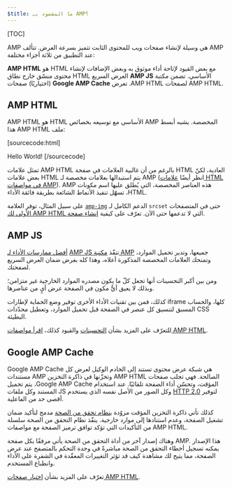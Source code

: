```yaml
---
$title: ما المقصود بـ AMP؟
---
```

[TOC]

<amp-youtube
    data-videoid="lBTCB7yLs8Y"
    layout="responsive"
    width="480" height="270">
</amp-youtube>

AMP هي وسيلة لإنشاء صفحات ويب للمحتوى الثابت تتميز بسرعة العرض.
تتألف AMP عند التطبيق من ثلاثة أجزاء مختلفة:

**<span dir="ltr" class="nowrap">AMP HTML</span>** هو HTML مع بعض القيود لإتاحة أداء موثوق به
وبعض الإضافات لإنشاء محتوى منسّق خارج نطاق HTML الأساسي.
تضمن مكتبة **<span dir="ltr" class="nowrap">AMP JS</span>** العرض السريع لصفحات <span dir="ltr" class="nowrap">AMP HTML</span>.
تعرض **<span dir="ltr" class="nowrap">Google AMP Cache</span>** (اختياريًا) صفحات <span dir="ltr" class="nowrap">AMP HTML</span>.

## <span dir="ltr" class="nowrap">AMP HTML</span>

<span dir="ltr" class="nowrap">AMP HTML</span> هو HTML الأساسي مع توسيعه بخصائص AMP المخصصة.
يشبه أبسط ملف <span dir="ltr" class="nowrap">AMP HTML</span> هذا:

[sourcecode:html]
<!doctype html>
<html ⚡>
 <head>
   <meta charset="utf-8">
   <link rel="canonical" href="hello-world.html">
   <meta name="viewport" content="width=device-width,minimum-scale=1,initial-scale=1">
   <style amp-boilerplate>body{-webkit-animation:-amp-start 8s steps(1,end) 0s 1 normal both;-moz-animation:-amp-start 8s steps(1,end) 0s 1 normal both;-ms-animation:-amp-start 8s steps(1,end) 0s 1 normal both;animation:-amp-start 8s steps(1,end) 0s 1 normal both}@-webkit-keyframes -amp-start{from{visibility:hidden}to{visibility:visible}}@-moz-keyframes -amp-start{from{visibility:hidden}to{visibility:visible}}@-ms-keyframes -amp-start{from{visibility:hidden}to{visibility:visible}}@-o-keyframes -amp-start{from{visibility:hidden}to{visibility:visible}}@keyframes -amp-start{from{visibility:hidden}to{visibility:visible}}</style><noscript><style amp-boilerplate>body{-webkit-animation:none;-moz-animation:none;-ms-animation:none;animation:none}</style></noscript>
   <script async src="https://cdn.ampproject.org/v0.js"></script>
 </head>
 <body>Hello World!</body>
</html>
[/sourcecode]

بالرغم من أن غالبية العلامات في صفحة <span dir="ltr" class="nowrap">AMP HTML</span> تمثل علامات HTML العادية،
لكنّ بعض علامات HTML يتم استبدالها بعلامات مخصصة لـ AMP (انظر أيضًا
[علامات HTML في مواصفات AMP](https://github.com/ampproject/amphtml/blob/master/spec/amp-html-format.md)).
هذه العناصر المخصصة، التي يُطلق عليها اسم مكونات <span dir="ltr" class="nowrap">AMP HTML</span>،
تسهّل تنفيذ الأنماط الشائعة بطريقة فائقة الأداء.

على سبيل المثال، توفر العلامة [`amp-img`](/docs/reference/amp-img.html)
الدعم الكامل لـ `srcset` حتى في المتصفحات التي لا تدعمها حتى الآن.
تعرّف على كيفية [إنشاء صفحة <span dir="ltr" class="nowrap">AMP HTML</span> الأولى لك](/docs/get_started/create.html).

## <span dir="ltr" class="nowrap">AMP JS</span>

تنفّذ [مكتبة <span dir="ltr" class="nowrap">AMP JS</span>](https://github.com/ampproject/amphtml/tree/master/src)
[أفضل ممارسات الأداء لـ AMP](/docs/get_started/technical_overview.html) جميعها،
وتدير تحميل الموارد، وتمنحك العلامات المخصصة المذكورة أعلاه،
وهذا كله بغرض ضمان العرض السريع لصفحتك.

ومن بين أكبر التحسينات أنها تجعل كلّ ما يكون مصدره الموارد الخارجية غير متزامن؛ وبذلك لا يعيق أيُّ مكون في الصفحة عرض أيٍ من عناصرها.

كذلك، فمن بين تقنيات الأداء الأخرى توفير وضع الحماية لإطارات iframe كلها، والحساب المسبق لتنسيق كل عنصر في الصفحة قبل تحميل الموارد، وتعطيل محدّدات CSS البطيئة.

للتعرّف على المزيد بشأن [التحسينات](/docs/get_started/technical_overview.html) والقيود كذلك، [اقرأ مواصفات <span dir="ltr" class="nowrap">AMP HTML</span>](https://github.com/ampproject/amphtml/blob/master/spec/amp-html-format.md).

## <span dir="ltr" class="nowrap">Google AMP Cache</span>

<span dir="ltr" class="nowrap">Google AMP Cache</span> هي شبكة عرض محتوى تستند إلى الخادم الوكيل
لعرض كل مستندات AMP الصالحة.
فهي تجلب صفحات <span dir="ltr" class="nowrap">AMP HTML</span> وتخزّنها في ذاكرة التخزين المؤقت، وتحسّن أداء الصفحة تلقائيًا.
عند استخدام <span dir="ltr" class="nowrap">Google AMP Cache</span>، يتم تحميل المستند وكل ملفات JS وكل الصور
من الأصل نفسه الذي يستخدم
[HTTP 2.0](https://http2.github.io/) لتوفير أقصى حد من الفاعلية.

كذلك تأتي ذاكرة التخزين المؤقت مزوّدة
[بنظام تحقق من الصحة](https://github.com/ampproject/amphtml/tree/master/validator)
مدمج لتأكيد ضمان تشغيل الصفحة،
وعدم استنادها إلى موارد خارجية.
ينفّذ نظام التحقق من الصحة سلسلة من التأكيدات
التي تؤكد توافق ترميز الصفحة مع مواصفات <span dir="ltr" class="nowrap">AMP HTML</span>.

وهناك إصدار آخر من أداة التحقق من الصحة يأتي مرفقًا بكل صفحة AMP. هذا الإصدار يمكنه تسجيل أخطاء التحقق من الصحة مباشرةً في وحدة التحكم بالمتصفح عند عرض الصفحة،
مما يتيح لك مشاهدة كيف قد تؤثر التغييرات المعقّدة في الشفرة
على الأداء وانطباع المستخدم.

تعرّف على المزيد بشأن [اختبار صفحات <span dir="ltr" class="nowrap">AMP HTML</span>](/docs/guides/validate.html).